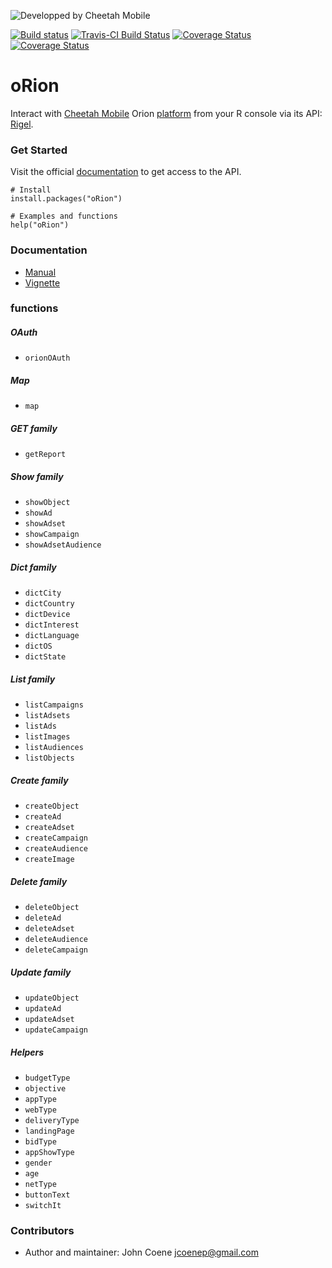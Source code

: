 ![Developped by Cheetah Mobile](https://upload.wikimedia.org/wikipedia/en/f/f9/Cheetah_Mobile_Logo.png)

[![Build status](https://ci.appveyor.com/api/projects/status/duk4v6xyx3sntq5w/branch/master?svg=true)](https://ci.appveyor.com/project/JohnCoene/orion-j5f71/branch/master)
[![Travis-CI Build Status](https://travis-ci.org/JohnCoene/oRion.svg?branch=master)](https://travis-ci.org/JohnCoene/oRion)
[![Coverage Status](https://img.shields.io/codecov/c/github/JohnCoene/oRion/master.svg)](https://codecov.io/github/JohnCoene/oRion?branch=master)
[![Coverage Status](https://img.shields.io/coveralls/JohnCoene/oRion.svg)](https://coveralls.io/r/JohnCoene/oRion?branch=master)

# oRion #

Interact with [Cheetah Mobile](https://www.cmcm.com/en-us/) Orion [platform](http://manager.ori.cmcm.com/) from your R console via its API: 
[Rigel](api.ori.cmcm.com/doc/).

### Get Started ###

Visit the official [documentation](http://api.ori.cmcm.com/doc/#api-Auth-access_token) to get access to the API.

```
# Install
install.packages("oRion")

# Examples and functions
help("oRion")
```

### Documentation ###

* [Manual](http://johncoene.github.io/projects/docs/oRion.pdf)
* [Vignette](http://johncoene.github.io/projects/html/vignette.html)

### functions ###

##### OAuth #####

* `orionOAuth`

##### Map #####

* `map`

##### GET family #####

* `getReport`

##### Show family #####

* `showObject`
* `showAd`
* `showAdset`
* `showCampaign`
* `showAdsetAudience`

##### Dict family #####

* `dictCity`
* `dictCountry`
* `dictDevice`
* `dictInterest`
* `dictLanguage`
* `dictOS`
* `dictState`

##### List family #####

* `listCampaigns`
* `listAdsets`
* `listAds`
* `listImages`
* `listAudiences`
* `listObjects`

##### Create family #####

* `createObject`
* `createAd`
* `createAdset`
* `createCampaign`
* `createAudience`
* `createImage`

##### Delete family #####

* `deleteObject`
* `deleteAd`
* `deleteAdset`
* `deleteAudience`
* `deleteCampaign`

##### Update family #####

* `updateObject`
* `updateAd`
* `updateAdset`
* `updateCampaign`

##### Helpers #####

* `budgetType`
* `objective`
* `appType`
* `webType`
* `deliveryType`
* `landingPage`
* `bidType`
* `appShowType`
* `gender`
* `age`
* `netType`
* `buttonText`
* `switchIt`

### Contributors ###

* Author and maintainer: John Coene <jcoenep@gmail.com>